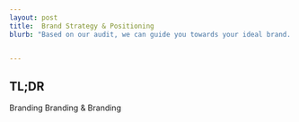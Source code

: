 ```yaml
---
layout: post
title:  Brand Strategy & Positioning
blurb: "Based on our audit, we can guide you towards your ideal brand. Helping you scope to your audience with the right value propositions."


---
```


## TL;DR
Branding Branding & Branding